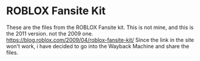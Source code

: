# ROBLOX Fansite Kit
These are the files from the ROBLOX Fansite kit.
This is not mine, and this is the 2011 version. not the 2009 one.
https://blog.roblox.com/2009/04/roblox-fansite-kit/ 
Since the link in the site won't work, i have decided to go into the Wayback Machine and share the files.
